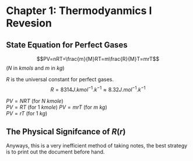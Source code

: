 # Chapter 1: Thermodyanmics I Revesion

## State Equation for Perfect Gases
$$PV=nRT=\frac{m}{M}RT=m\frac{R}{M}T=mrT$$
($N$ in $kmols$ and $m$ in $kg$)

$R$ is the universal constant for perfect gases.
$$R=8314 J.kmol^{-1}.k^{-1} \approx 8.32 J.mol^{-1}.k^{-1}$$

$PV=NRT$ (for $N$ $kmole$)  
$PV=RT$ (for $1$ $kmole$)
$PV=mrT$ (for $m$ $kg$)  
$PV=rT$ (for $1$ $kg$)

## The Physical Signifcance of $R$($r$)

Anyways, this is a very inefficient method of taking notes, the best strategy is to print out the document before hand.